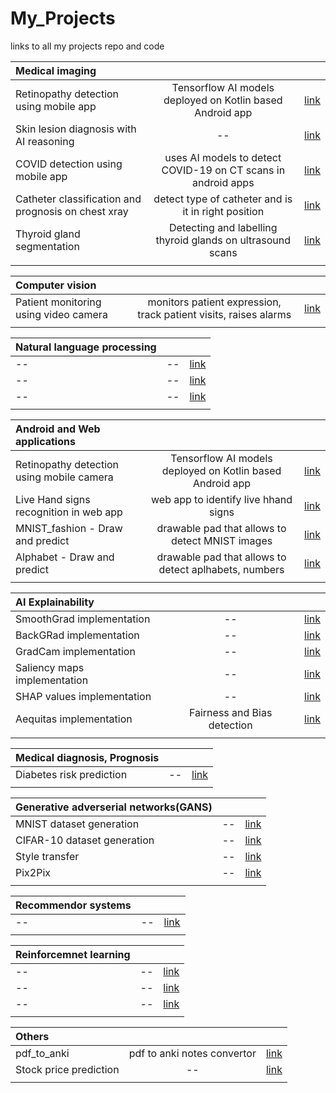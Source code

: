 # My_Projects
links to all my projects repo and code

| Medical imaging| | | 
| :---         |     :---:      |          ---: | 
|  Retinopathy detection using mobile app  | Tensorflow AI models deployed on Kotlin based Android app|[link](https://github.com/Amritpal-001/Retinopathy_detection_Android_app) |  
|  Skin lesion diagnosis with AI reasoning  | -- |[link](https://github.com/Amritpal-001/Skin_lesions_Classification) |  
|  COVID detection using mobile app  | uses AI models to detect COVID-19 on CT scans in android apps |[link](https://github.com/Amritpal-001/Paper_Implementations/blob/master/Tranformers/Visual_transformer_quick_run.ipynb) |  
|  Catheter classification and prognosis on chest xray  | detect type of catheter and is it in right position|[link](https://github.com/Amritpal-001/Retinopathy_detection_Android_app) |  
|  Thyroid gland segmentation  | Detecting and labelling thyroid glands on ultrasound scans |[link](https://github.com/Amritpal-001/Image_Segmentation) |
| | | 

| Computer vision | | | 
| :---         |     :---:      |          ---: | 
|  Patient monitoring using video camera  | monitors patient expression, track patient visits, raises alarms|[link](https://github.com/Amritpal-001/ICU_patient_monitoring) |  
| | | 

| Natural language processing| | | 
| :---         |     :---:      |          ---: |   
|  -- | --   | [link]() |
|  -- | --   | [link]() |
|  -- | --   | [link]() |
| | | 

|  Android and Web applications| | | 
| :---         |     :---:      |          ---: | 
|  Retinopathy detection using mobile camera  | Tensorflow AI models deployed on Kotlin based Android app|[link](https://github.com/Amritpal-001/Paper_Implementations/blob/master/Tranformers/Visual_transformer_quick_run.ipynb) |  
|  Live Hand signs recognition in web app  | web app to identify live hhand signs|[link]() |
|  MNIST_fashion - Draw and predict  | drawable pad that allows to detect MNIST  images|[link]() |
|  Alphabet - Draw and predict  | drawable pad that allows to detect aplhabets, numbers|[link]() |  
| | | 

| AI Explainability | | | 
| :---         |     :---:      |          ---: | 
|  SmoothGrad implementation  | -- |[link](https://github.com/Amritpal-001/Explainable_AI) |  
|  BackGRad implementation  | -- |[link](https://github.com/Amritpal-001/Explainable_AI) |  
|  GradCam implementation  | -- |[link](https://github.com/Amritpal-001/Explainable_AI) |  
|  Saliency maps implementation  | -- |[link](https://github.com/Amritpal-001/Explainable_AI) |  
|  SHAP values implementation  | -- |[link](https://github.com/Amritpal-001/Explainable_AI) |  
|  Aequitas implementation |Fairness and Bias detection  |[link](https://github.com/Amritpal-001/Explainable_AI) |  
| | | 

| Medical diagnosis, Prognosis| | | 
| :---         |     :---:      |          ---: | 
|  Diabetes risk prediction  | -- |[link](https://github.com/Amritpal-001/Medical-Diagnosis_Prognosis/tree/master/Diabetes%20risk%20prediction) |  
| | | 


| Generative adverserial networks(GANS)| | | 
| :---         |     :---:      |          ---: | 
|  MNIST dataset generation   | -- | [link](https://github.com/Amritpal-001/Generative-adversarial-networks-GANs) |
| CIFAR-10 dataset generation | -- | [link](https://github.com/Amritpal-001/Generative-adversarial-networks-GANs) |
| Style transfer | -- | [link](https://github.com/Amritpal-001/Generative-adversarial-networks-GANs) |
|    Pix2Pix | -- | [link](https://github.com/Amritpal-001/Generative-adversarial-networks-GANs) |
| | | 


| Recommendor systems| | | 
| :---         |     :---:      |          ---: | 
|  --   | -- | [link]() |  
| | | 

|  Reinforcemnet learning| | | 
| :---         |     :---:      |          ---: |   
|  -- | --   | [link]() |
|  -- | --   | [link]() |
|  -- | --   | [link]() |
| | | |

| Others| | |
| :---         |     :---:      |          ---: | 
| pdf_to_anki | pdf to anki notes convertor  |  [link](https://github.com/Amritpal-001/pdf_to_anki) |
|Stock price prediction| -- | [link](https://github.com/Amritpal-001/Stock-price-predicition)|
| | | |
